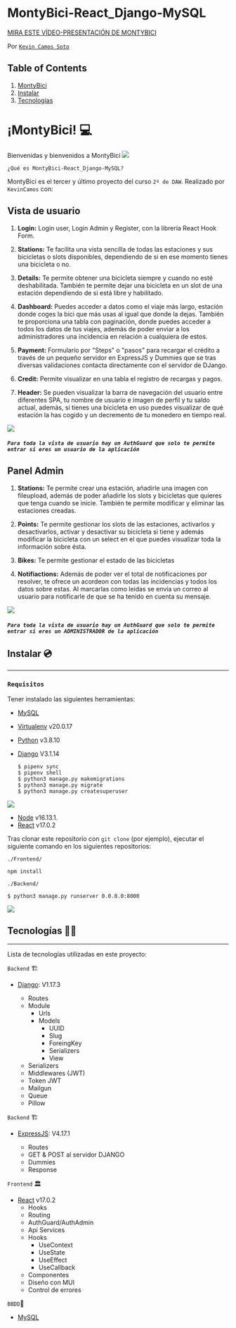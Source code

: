 


# MontyBici-React_Django-MySQL

<a href="https://www.youtube.com/watch?v=oovunY5Eg74&ab_channel=KevinCS">MIRA ESTE VÍDEO-PRESENTACIÓN DE MONTYBICI</a>

Por  [`Kevin Camos Soto`](https://github.com/KevinCamos)

## Table of Contents

1. [MontyBici](#montibici)
2. [Instalar](#Instalar)
3. [Tecnologias](#Tecnologias)

# ¡MontyBici! 💻

Bienvenidas y bienvenidos a MontyBici
<img src="./img/1.-ObtainBike.gif">

`¿Qué es MontyBici-React_Django-MySQL?`

MontyBici es el tercer y último proyecto del curso `2º de DAW`. Realizado  por `KevinCamos` con:

## Vista de usuario

1. **Login:**
   Login user, Login Admin y Register, con la librería  React Hook Form.

2. **Stations:**
   Te facilita una vista sencilla de todas las estaciones y sus bicicletas o slots disponibles, dependiendo de si en ese momento tienes una bicicleta o no.
3. **Details:**
    Te permite obtener una bicicleta siempre y cuando no esté deshabilitada. También te permite dejar una bicicleta en un slot de una estación dependiendo de si está libre y habilitado.
4. **Dashboard:**
   Puedes acceder a datos como el viaje más largo, estación donde coges la bici que más usas al igual que donde la dejas. También te proporciona una tabla con paginación, donde puedes acceder a todos los datos de tus viajes, además de poder enviar a los administradores una incidencia en relación a cualquiera de estos.
5. **Payment:**
   Formulario por "Steps" o "pasos" para recargar el crédito a través de un pequeño servidor en ExpressJS y Dummies que se tras diversas validaciones contacta directamente con el servidor de DJango.
6. **Credit:**
   Permite visualizar en una tabla el registro de recargas y pagos.
7. **Header:**
   Se pueden visualizar la barra de navegación del usuario entre diferentes SPA, tu nombre de usuario e imagen de perfil y tu saldo actual,  además, si tienes una bicicleta en uso puedes visualizar de qué estación la has cogido y un decremento de tu monedero en tiempo real.



<img src="./img/2.-Dashboard.gif">

##### `Para toda la vista de usuario hay un AuthGuard que solo te permite entrar si eres un usuario de la aplicación`

## Panel Admin

1. **Stations:**
   Te permite crear una estación, añadirle una imagen con fileupload, además de poder añadirle los slots y bicicletas que quieres que tenga cuando se inicie. También te permite modificar y eliminar las estaciones creadas.

2. **Points:**
    Te permite gestionar los slots de las estaciones, activarlos y desactivarlos, activar y desactivar su bicicleta si tiene y además modificar la bicicleta con un select en el que puedes visualizar toda la información sobre ésta.
3. **Bikes:**
    Te permite gestionar el estado de las bicicletas
4. **Notifiactions:**
   Además de poder ver el total de notificaciones por resolver, te ofrece un acordeon con todas las incidencias y todos los datos sobre estas. Al marcarlas como leidas se envía un correo al usuario para notificarle de que se ha tenido en cuenta su mensaje.

<img src="./img/3.-CreateStation.gif">

##### `Para toda la vista de usuario hay un AuthGuard que solo te permite entrar si eres un ADMINISTRADOR de la aplicación`

## Instalar 💿

---

### `Requisitos`

Tener instalado las siguientes herramientas:

- [MySQL](https://www.mysql.com/)
- [Virtualenv](https://virtualenv.pypa.io/en/latest/) v20.0.17
- [Python](https://www.python.org/) v3.8.10

- [Django](https://www.djangoproject.com/) V3.1.14


  ```
  $ pipenv sync
  $ pipenv shell
  $ python3 manage.py makemigrations
  $ python3 manage.py migrate
  $ python3 manage.py createsuperuser
  ```
<img src="./img/4.-UpdatePointsBikes.gif">

- [Node](https://ubunlog.com/php-8-0-instalar-lenguaje-en-ubuntu/) v16.13.1.
- [React](https://reactjs.org/) v17.0.2

Tras clonar este repositorio con `git clone` (por ejemplo), ejecutar el siguiente comando en los siguientes repositorios:

`./Frontend/`
```
npm install
```

`./Backend/`

```
$ python3 manage.py runserver 0.0.0.0:8000
```


<img src="./img/5.-Notifications.gif">



## Tecnologías 👨‍💻

---

Lista de tecnologías utilizadas en este proyecto:

`Backend` 🏗️

- [Django](https://www.djangoproject.com/):  V1.17.3

  - Routes
  - Module
    - Urls
    - Models 
      - UUID
      - Slug
      - ForeingKey
      - Serializers
      - View
  - Serializers
  - Middlewares (JWT)
  - Token JWT
  - Mailgun
  - Queue
  - Pillow

`Backend` 🏗️

- [ExpressJS](https://expressjs.com/):  V4.17.1

  - Routes
  - GET & POST al servidor DJANGO
  - Dummies
  - Response



`Frontend` 🏛️

- [React](https://reactjs.org/) v17.0.2
  - Hooks
  - Routing
  - AuthGuard/AuthAdmin
  - Api Services
  - Hooks
    - UseContext
    - UseState
    - UseEffect
    - UseCallback
  - Componentes 
  - Diseño con MUI 
  - Control de errores


`BBDD`💾

- [MySQL](https://www.mysql.com/)

